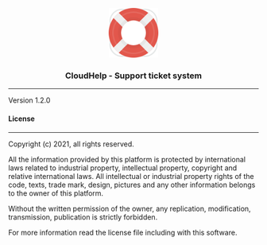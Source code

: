<p align="center">
	<img width="100" alt="CloudBabel logo" src="app/assets/images/cloud_help/help-logo.svg" />
</p>

<h3 align="center">CloudHelp - Support ticket system</h3>

<hr/>

Version 1.2.0

#### License
-------
Copyright (c) 2021, all rights reserved.

All the information provided by this platform is protected by international laws related  to 
industrial property, intellectual property, copyright and relative international laws. 
All intellectual or industrial property rights of the code, texts, trade mark, design, 
pictures and any other information belongs to the owner of this platform.

Without the written permission of the owner, any replication, modification,
transmission, publication is strictly forbidden.

For more information read the license file including with this software.
